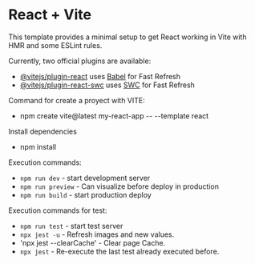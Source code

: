 # React + Vite

This template provides a minimal setup to get React working in Vite with HMR and some ESLint rules.

Currently, two official plugins are available:

- [@vitejs/plugin-react](https://github.com/vitejs/vite-plugin-react/blob/main/packages/plugin-react/README.md) uses [Babel](https://babeljs.io/) for Fast Refresh
- [@vitejs/plugin-react-swc](https://github.com/vitejs/vite-plugin-react-swc) uses [SWC](https://swc.rs/) for Fast Refresh


Command for create a proyect with VITE:
- npm create vite@latest my-react-app -- --template react

Install dependencies
- npm install

Execution commands:
- `npm run dev` - start development server
- `npm run preview` - Can visualize before deploy in production
- `npm run build` - start production deploy



Execution commands for test:
- `npm run test` - start test server
- `npx jest -u` - Refresh images and new values.
- 'npx jest --clearCache' - Clear page Cache.
- `npx jest` - Re-execute the last test already executed before.


